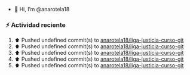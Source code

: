 - 👋 Hi, I’m @anarotela18

### :zap: Actividad reciente
<!--RECENT_ACTIVITY:start-->
1. ⬆️ Pushed undefined commit(s) to [anarotela18/liga-justicia-curso-git](https://github.com/anarotela18/liga-justicia-curso-git)<br>
2. ⬆️ Pushed undefined commit(s) to [anarotela18/liga-justicia-curso-git](https://github.com/anarotela18/liga-justicia-curso-git)<br>
3. ⬆️ Pushed undefined commit(s) to [anarotela18/liga-justicia-curso-git](https://github.com/anarotela18/liga-justicia-curso-git)<br>
4. ⬆️ Pushed undefined commit(s) to [anarotela18/liga-justicia-curso-git](https://github.com/anarotela18/liga-justicia-curso-git)<br>
5. ⬆️ Pushed undefined commit(s) to [anarotela18/liga-justicia-curso-git](https://github.com/anarotela18/liga-justicia-curso-git)<br>
<!--RECENT_ACTIVITY:end-->
